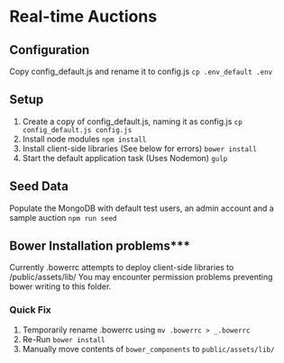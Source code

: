 # Real-time Auctions

## Configuration
Copy config_default.js and rename it to config.js
```cp .env_default .env```

## Setup
1. Create a copy of config_default.js, naming it as config.js
```cp config_default.js config.js```
2. Install node modules
```npm install```
3. Install client-side libraries (See below for errors)
```bower install```
4. Start the default application task (Uses Nodemon)
```gulp```
## Seed Data
Populate the MongoDB with default test users, an admin account and a sample auction
```npm run seed```
## Bower Installation problems***
Currently .bowerrc attempts to deploy client-side libraries to /public/assets/lib/
You may encounter permission problems preventing bower writing to this folder.
### Quick Fix
1. Temporarily rename .bowerrc using ```mv .bowerrc > _.bowerrc```
2. Re-Run `bower install`
3. Manually move contents of `bower_components` to `public/assets/lib/`
